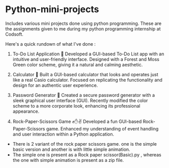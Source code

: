 # Python-mini-projects
Includes various mini projects done using python programming. These are the assignments given to me during my python programming internship at Codsoft.

Here's a quick rundown of what I've done :

1. To-Do List Application 📝
Developed a GUI-based To-Do List app with an intuitive and user-friendly interface.
Designed with a Forest and Moss Green color scheme, giving it a natural and calming aesthetic.

2. Calculator 🧮
Built a GUI-based calculator that looks and operates just like a real Casio calculator.
Focused on replicating the functionality and design for an authentic user experience.

3. Password Generator 🔐
Created a secure password generator with a sleek graphical user interface (GUI).
Recently modified the color scheme to a more corporate look, enhancing its professional appearance.

4. Rock-Paper-Scissors Game ✊✋✌️
Developed a fun GUI-based Rock-Paper-Scissors game.
Enhanced my understanding of event handling and user interaction within a Python application.
 * There is 2 variant of the rock paper scissors game. one is the simple basic version and another is with little simple animation.
 * The simple one is present as a Rock paper scissor(Basic).py , whereas the one with simple animation is present as a zip file.

